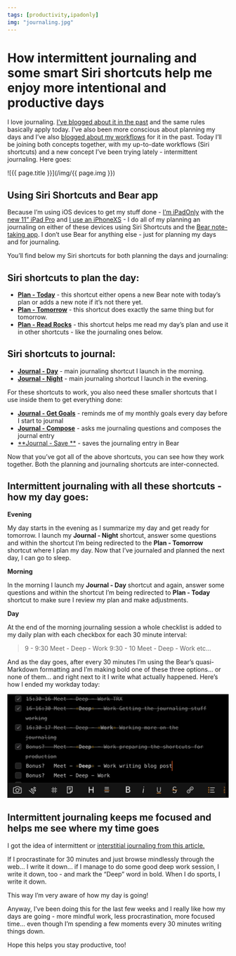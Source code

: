 ```yaml
---
tags: [productivity,ipadonly]
img: "journaling.jpg"
---
```


# How intermittent journaling and some smart Siri shortcuts help me enjoy more intentional and productive days

I love journaling. [I’ve blogged about it in the past](/journal) and the same rules basically apply today. I’ve also been more conscious about planning my days and I’ve also [blogged about my workflows](/workflows) for it in the past. Today I’ll be joining both concepts together, with my up-to-date workflows (Siri shortcuts) and a new concept I’ve been trying lately - intermittent journaling. Here goes:
 
<!--More-->

![{{ page.title }}](/img/{{ page.img }})

## Using Siri Shortcuts and Bear app

Because I’m using iOS devices to get my stuff done - [I’m iPadOnly](/ipadonly) with the [new 11” iPad Pro](/whichipad) and [I use an iPhoneXS](/newdevice) - I do all of my planning an journaling on either of these devices using Siri Shortcuts and the [Bear note-taking app](https://itunes.apple.com/us/app/bear/id1016366447?mt=8&uo=4&at=1l3vvCJ&ct=sliwinski). I don’t use Bear for anything else - just for planning my days and for journaling.

You’ll find below my Siri shortcuts for both planning the days and journaling:

## Siri shortcuts to plan the day:

- [**Plan - Today**](https://www.icloud.com/shortcuts/4627f45c9bd646458112d29608567519) - this shortcut either opens a new Bear note with today’s plan or adds a new note if it’s not there yet.
- [**Plan - Tomorrow**](https://www.icloud.com/shortcuts/d3a1bf1a04e042d0bfecbde0416a7760) - this shortcut does exactly the same thing but for tomorrow.
- [**Plan - Read Rocks**](https://www.icloud.com/shortcuts/d72b2e9b2cf74aa481e88e6669e0ba9c) - this shortcut helps me read my day’s plan and use it in other shortcuts - like the journaling ones below.

## Siri shortcuts to journal:

- [**Journal - Day**](https://www.icloud.com/shortcuts/0d6c6a4b836c4673bc4f0b1936a5d03a) - main journaling shortcut I launch in the morning.
- [**Journal - Night**](https://www.icloud.com/shortcuts/21b0dccd56804f5aba2f5424f8565900) - main journaling shortcut I launch in the evening.

For these shortcuts to work, you also need these smaller shortcuts that I use inside them to get everything done:

- [**Journal - Get Goals**](https://www.icloud.com/shortcuts/4d07579fcc8b42b2a0e1e4100727d4d3) - reminds me of my monthly goals every day before I start to journal
- [**Journal - Compose**](https://www.icloud.com/shortcuts/f52a3fe1aa8242328d60307fa2df7425) - asks me journaling questions and composes the journal entry
- [**Journal - Save **](https://www.icloud.com/shortcuts/6d154629f6734746a79b8a2f87e7047e) - saves the journaling entry in Bear

Now that you’ve got all of the above shortcuts, you can see how they work together. Both the planning and journaling shortcuts are inter-connected.

## Intermittent journaling with all these shortcuts - how my day goes:

**Evening**

My day starts in the evening as I summarize my day and get ready for tomorrow. I launch my **Journal - Night** shortcut, answer some questions and within the shortcut I’m being redirected to the **Plan - Tomorrow** shortcut where I plan my day. Now that I’ve journaled and planned the next day, I can go to sleep.

**Morning**

In the morning I launch my **Journal - Day** shortcut and again, answer some questions and within the shortcut I’m being redirected to **Plan - Today** shortcut to make sure I review my plan and make adjustments.

**Day**

At the end of the morning journaling session a whole checklist is added to my daily plan with each checkbox for each 30 minute interval:

> 9 - 9:30  Meet - Deep - Work
> 9:30 - 10 Meet - Deep - Work 
> etc...

And as the day goes, after every 30 minutes I’m using the Bear’s quasi-Markdown formatting and I’m making bold one of these three options... or none of them... and right next to it I write what actually happened. Here’s how I ended my workday today:

![How intermittent journaling and some smart Siri shortcuts help me enjoy more intentional and productive days 2](/img/journaling-2.jpg)

## Intermittent journaling keeps me focused and helps me see where my time goes

I got the idea of intermittent or [interstitial journaling from this article.](https://betterhumans.coach.me/replace-your-to-do-list-with-interstitial-journaling-to-increase-productivity-4e43109d15ef)

If I procrastinate for 30 minutes and just browse mindlessly through the web... I write it down... if I manage to do some good deep work session, I write it down, too - and mark the “Deep” word in bold. When I do sports, I write it down.

This way I’m very aware of how my day is going!

Anyway, I’ve been doing this for the last few weeks and I really like how my days are going - more mindful work, less procrastination, more focused time... even though I’m spending a few moments every 30 minutes writing things down.

Hope this helps you stay productive, too!


[n]: https://michael.gratis/nozbe
[p]: /podcast